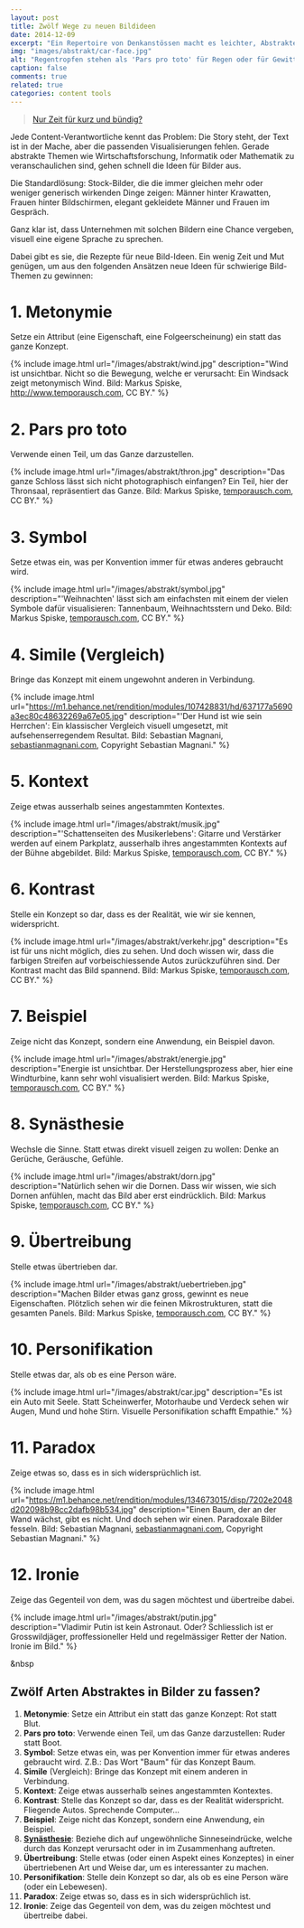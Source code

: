 ```yaml
---
layout: post
title: Zwölf Wege zu neuen Bildideen
date: 2014-12-09
excerpt: "Ein Repertoire von Denkanstössen macht es leichter, Abstraktes neu zu denken und konkret in Bildern darzustellen."
img: "images/abstrakt/car-face.jpg"
alt: "Regentropfen stehen als 'Pars	pro toto' für Regen oder für Gewitter."
caption: false
comments: true
related: true
categories: content tools
---
```



> [Nur Zeit für kurz und bündig?](#short)

Jede Content-Verantwortliche kennt das Problem: Die Story steht,  der Text ist in der Mache, aber die passenden Visualisierungen fehlen. Gerade abstrakte Themen wie Wirtschaftsforschung, Informatik oder Mathematik zu veranschaulichen sind, gehen schnell die Ideen für Bilder aus.

Die Standardlösung: Stock-Bilder, die die immer gleichen mehr oder weniger generisch wirkenden Dinge zeigen: Männer hinter Krawatten, Frauen hinter Bildschirmen, elegant gekleidete Männer und Frauen im Gespräch.

Ganz klar ist, dass Unternehmen mit solchen Bildern eine Chance vergeben, visuell eine eigene Sprache zu sprechen. 

Dabei gibt es sie, die Rezepte für neue Bild-Ideen. Ein wenig Zeit und Mut genügen, um aus den folgenden Ansätzen neue Ideen für schwierige Bild-Themen zu gewinnen:

# 1. Metonymie
Setze ein Attribut (eine Eigenschaft, eine Folgeerscheinung) ein statt das ganze Konzept.

{% include image.html url="/images/abstrakt/wind.jpg" description="Wind ist unsichtbar. Nicht so die Bewegung, welche er verursacht: Ein Windsack zeigt metonymisch Wind. Bild: Markus Spiske, <a target='_blank' href='http://www.temporausch.com'>http://www.temporausch.com</a>, CC BY." %}

# 2. Pars pro toto
Verwende einen Teil, um das Ganze darzustellen.

{% include image.html url="/images/abstrakt/thron.jpg" description="Das ganze Schloss lässt sich nicht photographisch einfangen? Ein Teil, hier der Thronsaal, repräsentiert das Ganze. Bild: Markus Spiske, <a target='_blank' href='http:://www.temporausch.com'>temporausch.com</a>, CC BY." %}

# 3. Symbol
Setze etwas ein, was per Konvention immer für etwas anderes gebraucht wird. 

{% include image.html url="/images/abstrakt/symbol.jpg" description="'Weihnachten' lässt sich am einfachsten mit einem der vielen Symbole dafür visualisieren: Tannenbaum, Weihnachtsstern und Deko. Bild: Markus Spiske, <a target='_blank' href='http:://www.temporausch.com'>temporausch.com</a>, CC BY." %}

# 4. Simile (Vergleich)
Bringe das Konzept mit einem ungewohnt anderen in Verbindung. 

{% include image.html url="https://m1.behance.net/rendition/modules/107428831/hd/637177a5690a3ec80c48632269a67e05.jpg" description="'Der Hund ist wie sein Herrchen': Ein klassischer Vergleich visuell umgesetzt, mit aufsehenserregendem Resultat. Bild: Sebastian Magnani, <a target='_blank' href='http://www.sebastianmagnani.com/'>sebastianmagnani.com</a>, Copyright Sebastian Magnani." %}

# 5. Kontext
Zeige etwas ausserhalb seines angestammten Kontextes.

{% include image.html url="/images/abstrakt/musik.jpg" description="'Schattenseiten des Musikerlebens': Gitarre und Verstärker werden auf einem Parkplatz, ausserhalb ihres angestammten Kontexts auf der Bühne abgebildet. Bild: Markus Spiske, <a target='_blank' href='http:://www.temporausch.com'>temporausch.com</a>, CC BY." %}

# 6. Kontrast
Stelle ein Konzept so dar, dass es der Realität, wie wir sie kennen, widerspricht.

{% include image.html url="/images/abstrakt/verkehr.jpg" description="Es ist für uns nicht möglich, dies zu sehen. Und doch wissen wir, dass die farbigen Streifen auf vorbeischiessende Autos zurückzuführen sind. Der Kontrast macht das Bild spannend. Bild: Markus Spiske, <a target='_blank' href='http:://www.temporausch.com'>temporausch.com</a>, CC BY." %}

# 7. Beispiel
Zeige nicht das Konzept, sondern eine Anwendung, ein Beispiel davon.

{% include image.html url="/images/abstrakt/energie.jpg" description="Energie ist unsichtbar. Der Herstellungsprozess aber, hier eine Windturbine, kann sehr wohl visualisiert werden. Bild: Markus Spiske, <a target='_blank' href='http:://www.temporausch.com'>temporausch.com</a>, CC BY." %}

# 8. Synästhesie
Wechsle die Sinne. Statt etwas direkt visuell zeigen zu wollen: Denke an Gerüche, Geräusche, Gefühle.

{% include image.html url="/images/abstrakt/dorn.jpg" description="Natürlich sehen wir die Dornen. Dass wir wissen, wie sich Dornen anfühlen, macht das Bild aber erst eindrücklich. Bild: Markus Spiske, <a target='_blank' href='http:://www.temporausch.com'>temporausch.com</a>, CC BY." %}

# 9. Übertreibung
Stelle etwas übertrieben dar.

{% include image.html url="/images/abstrakt/uebertrieben.jpg" description="Machen Bilder etwas ganz gross, gewinnt es neue Eigenschaften. Plötzlich sehen wir die feinen Mikrostrukturen, statt die gesamten Panels. Bild: Markus Spiske, <a target='_blank' href='http:://www.temporausch.com'>temporausch.com</a>, CC BY." %}

# 10. Personifikation
Stelle etwas dar, als ob es eine Person wäre.

{% include image.html url="/images/abstrakt/car.jpg" description="Es ist ein Auto mit Seele. Statt Scheinwerfer, Motorhaube und Verdeck sehen wir Augen, Mund und hohe Stirn. Visuelle Personifikation schafft Empathie." %}

# 11. Paradox
Zeige etwas so, dass es in sich widersprüchlich ist.

{% include image.html url="https://m1.behance.net/rendition/modules/134673015/disp/7202e2048d202098b98cc2dafb98b534.jpg" description="Einen Baum, der an der Wand wächst, gibt es nicht. Und doch sehen wir einen. Paradoxale Bilder fesseln. Bild: Sebastian Magnani, <a target='_blank' href='http://www.sebastianmagnani.com/'>sebastianmagnani.com</a>, Copyright Sebastian Magnani." %}


# 12. Ironie
Zeige das Gegenteil von dem, was du sagen möchtest und übertreibe dabei.

{% include image.html url="/images/abstrakt/putin.jpg" description="Vladimir Putin ist kein Astronaut. Oder? Schliesslich ist er Grosswildjäger, proffessioneller Held und regelmässiger Retter der Nation. Ironie im Bild." %}


<a name="short" class="anchor">&nbsp</a>
<h2>Zwölf Arten Abstraktes in Bilder zu fassen?</h2>

1. **Metonymie**: Setze ein Attribut ein statt das ganze Konzept: Rot statt Blut.
2. **Pars pro toto**: Verwende einen Teil, um das Ganze darzustellen: Ruder statt Boot.
3. **Symbol**: Setze etwas ein, was per Konvention immer für etwas anderes gebraucht wird. Z.B.: Das Wort "Baum" für das Konzept Baum.
4. **Simile** (Vergleich): Bringe das Konzept mit einem anderen in Verbindung.
6. **Kontext**: Zeige etwas ausserhalb seines angestammten Kontextes. 
7. **Kontrast**: Stelle das Konzept so dar, dass es der Realität widerspricht. Fliegende Autos. Sprechende Computer...
8. **Beispiel**: Zeige nicht das Konzept, sondern eine Anwendung, ein Beispiel.
9. **[Synästhesie](http://de.wikipedia.org/wiki/Syn%C3%A4sthesie)**: Beziehe dich auf ungewöhnliche Sinneseindrücke, welche durch das Konzept verursacht oder in im Zusammenhang auftreten.
10. **Übertreibung**: Stelle etwas (oder einen Aspekt eines Konzeptes) in einer übertriebenen Art und Weise dar, um es interessanter zu machen. 
12. **Personifikation**: Stelle dein Konzept so dar, als ob es eine Person wäre (oder ein Lebewesen).
13. **Paradox**: Zeige etwas so, dass es in sich widersprüchlich ist.
14. **Ironie**: Zeige das Gegenteil von dem, was du zeigen möchtest und übertreibe dabei.